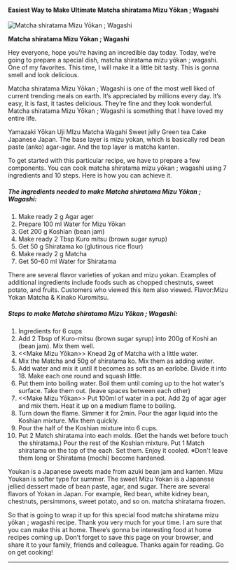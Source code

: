             

#### Easiest Way to Make Ultimate Matcha shiratama Mizu Yōkan ; Wagashi

![Matcha shiratama Mizu Yōkan ; Wagashi](https://img-global.cpcdn.com/recipes/41cb4c7fc42a3582/751x532cq70/matcha-shiratama-mizu-yokan-wagashi-recipe-main-photo.jpg)

**Matcha shiratama Mizu Yōkan ; Wagashi**

Hey everyone, hope you’re having an incredible day today. Today, we’re going to prepare a special dish, matcha shiratama mizu yōkan ; wagashi. One of my favorites. This time, I will make it a little bit tasty. This is gonna smell and look delicious.

Matcha shiratama Mizu Yōkan ; Wagashi is one of the most well liked of current trending meals on earth. It’s appreciated by millions every day. It’s easy, it is fast, it tastes delicious. They’re fine and they look wonderful. Matcha shiratama Mizu Yōkan ; Wagashi is something that I have loved my entire life.

Yamazaki Yōkan Uji MIzu Matcha Wagahi Sweet jelly Green tea Cake Japanese Japan. The base layer is mizu yokan, which is basically red bean paste (anko) agar-agar. And the top layer is matcha kanten.

To get started with this particular recipe, we have to prepare a few components. You can cook matcha shiratama mizu yōkan ; wagashi using 7 ingredients and 10 steps. Here is how you can achieve it.

##### The ingredients needed to make Matcha shiratama Mizu Yōkan ; Wagashi:

1.  Make ready 2 g Agar ager
2.  Prepare 100 ml Water for Mizu Yōkan
3.  Get 200 g Koshian (bean jam)
4.  Make ready 2 Tbsp Kuro mitsu (brown sugar syrup)
5.  Get 50 g Shiratama ko (glutinous rice flour)
6.  Make ready 2 g Matcha
7.  Get 50-60 ml Water for Shiratama

There are several flavor varieties of yokan and mizu yokan. Examples of additional ingredients include foods such as chopped chestnuts, sweet potato, and fruits. Customers who viewed this item also viewed. Flavor:Mizu Yokan Matcha & Kinako Kuromitsu.

##### Steps to make Matcha shiratama Mizu Yōkan ; Wagashi:

1.  Ingredients for 6 cups
2.  Add 2 Tbsp of Kuro-mitsu (brown sugar syrup) into 200g of Koshi an (bean jam). Mix them well.
3.  <<Make Mizu Yōkan>> Knead 2g of Matcha with a little water.
4.  Mix the Matcha and 50g of shiratama ko. Mix them as adding water.
5.  Add water and mix it until it becomes as soft as an earlobe. Divide it into 18. Make each one round and squash little.
6.  Put them into boiling water. Boil them until coming up to the hot water's surface. Take them out. (leave spaces between each other)
7.  <<Make Mizu Yōkan>> Put 100ml of water in a pot. Add 2g of agar ager and mix them. Heat it up on a medium flame to boiling.
8.  Turn down the flame. Simmer it for 2min. Pour the agar liquid into the Koshian mixture. Mix them quickly.
9.  Pour the half of the Koshian mixture into 6 cups.
10.  Put 2 Match shiratama into each molds. (Get the hands wet before touch the shiratama.) Pour the rest of the Koshian mixture. Put 1 Match shiratama on the top of the each. Set them. Enjoy it cooled. ※Don't leave them long or Shiratama (mochi) become hardened.

Youkan is a Japanese sweets made from azuki bean jam and kanten. Mizu Youkan is softer type for summer. The sweet Mizu Yokan is a Japanese jellied dessert made of bean paste, agar, and sugar. There are several flavors of Yokan in Japan. For example, Red bean, white kidney bean, chestnuts, persimmons, sweet potato, and so on. matcha shiratama frozen.

So that is going to wrap it up for this special food matcha shiratama mizu yōkan ; wagashi recipe. Thank you very much for your time. I am sure that you can make this at home. There’s gonna be interesting food at home recipes coming up. Don’t forget to save this page on your browser, and share it to your family, friends and colleague. Thanks again for reading. Go on get cooking!

* * *